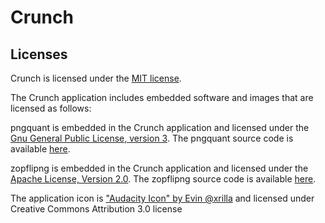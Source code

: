 # Crunch


## Licenses

Crunch is licensed under the [MIT license](https://github.com/chrissimpkins/Crunch/blob/master/LICENSE).

The Crunch application includes embedded software and images that are licensed as follows:

pngquant is embedded in the Crunch application and licensed under the [Gnu General Public License, version 3](https://github.com/pornel/pngquant/blob/master/COPYRIGHT).  The pngquant source code is available [here](https://github.com/pornel/pngquant).

zopflipng is embedded in the Crunch application and licensed under the [Apache License, Version 2.0](http://www.apache.org/licenses/LICENSE-2.0).  The zopflipng source code is available [here](https://github.com/google/zopfli).

The application icon is ["Audacity Icon" by Evin @xrilla](http://xillra.deviantart.com/art/Audacity-Icon-523082017) and licensed under Creative Commons Attribution 3.0 license
